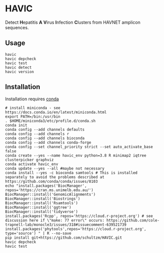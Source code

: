 # HAVIC
Detect **H**epatitis **A** **V**irus **I**nfection **C**lusters from HAVNET amplicon sequences.  

## Usage

    havic
    havic depcheck
    havic test
    havic detect
    havic version



## Installation

Installation requires [conda](https://docs.conda.io/projects/conda/en/latest/user-guide/install/)

    # install miniconda - see https://docs.conda.io/en/latest/miniconda.html
    export PATH=/bin:/usr/bin
    . $HOME/miniconda3/etc/profile.d/conda.sh
    conda init
    conda config --add channels defaults
    conda config --add channels r
    conda config --add channels bioconda
    conda config --add channels conda-forge
    conda config --set channel_priority strict --set auto_activate_base false
    conda create --yes --name havic_env python=3.8 R minimap2 iqtree clusterpicker graphviz
    conda activate havic_env
    conda update --yes --all #maybe not necessary
    conda install --yes -c bioconda samtools # This is installed separately to avoid the problems described at https://github.com/conda/conda/issues/8103
    echo "install.packages('BiocManager', repos='https://cran.ms.unimelb.edu.au/')
    BiocManager::install('GenomicAlignments')
    BiocManager::install('Biostrings')
    BiocManager::install('Rsamtools')
    BiocManager::install('ggtree')
    BiocManager::install('tidyverse')
    install.packages('Rcpp', repos='https://cloud.r-project.org') # see discussion here if \"make: 77 error\" occurs: https://github.com/cole-trapnell-lab/monocle3/issues/318#issuecomment-639521739
    install.packages('phytools',repos='https://cloud.r-project.org', type='source') " | R --no-save
    pip install git+https://github.com/schultzm/HAVIC.git
    havic depcheck
    havic test
